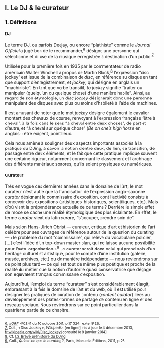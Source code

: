 ## I. Le DJ &amp; le curateur

### 1. Définitions

#### DJ

Le terme DJ, ou parfois Deejay, ou encore “platiniste” comme le <cite>Journal Officiel</cite> a jugé bon de le recommander,<sup><a href="#fn6" id="r6">6</a></sup> désigne une personne qui sélectionne et di use de la musique enregistrée à destination d’un public.<sup><a href="#fn7" id="r7">7</a></sup>

Utilisée pour la première fois en 1935 par le commentateur de radio américain Walter Winchell à propos de Martin Block,<sup><a href="#fn8" id="r8">8</a></sup> l’expression “disc jockey” est issue de la combinaison de *disc*, en référence au disque en tant que support d’enregistrement, et *jockey*, qui désigne en anglais un “machiniste”. En tant que verbe transitif, *to jockey* signifie “traiter ou manipuler (quelqu’un ou quelque chose) d’une manière habile”. Ainsi, au regard de son étymologie, un *disc jockey* désignerait donc une personne manipulant des disques avec plus ou moins d’habileté à l’aide de machines.

Il est amusant de noter que le mot *jockey* désigne également le cavalier montant des chevaux de course, renvoyant à l’expression française “être à cheval”, à la fois dans le sens “à cheval entre deux choses”, de part et d’autre, et “à cheval sur quelque chose” (*Be on one’s high horse* en anglais)&#8239;: être exigent, pointilleux.

Cela nous amène à souligner deux aspects importants associés à la pratique du DJing, à savoir la notion d’entre deux, de lien, de transition, de passage entre deux éléments, et le fait que cette pratique implique souvent une certaine rigueur, notamment concernant le classement et l’archivage des différents matériaux sonores, qu’ils soient physiques ou numériques.

#### Curateur

Très en vogue ces dernières années dans le domaine de l’art, le mot curateur n’est autre que la francisation de l’expression anglo-saxonne *curator* désignant le commissaire d’exposition, dont l’activité consiste à concevoir des expositions (artistiques, historiques, scientifiques, etc.). Mais d’où vient la prépondérance actuelle de ce terme&#8239;? Derrière le simple effet de mode se cache une réalité étymologique des plus éclairante. En effet, le terme *curator* vient du latin *curare*, “s’occuper, prendre soin de”.

Mais selon Hans-Ulrich Obrist — curateur, critique d’art et historien de l’art célèbre pour ses ouvrages de référence autour de la question du curating — ‹&#8239;le problème du mot “commissaire”, qui relève du vocabulaire policier, […] c’est l’idée d’un top-down master plan, qui ne laisse aucune possibilité pour l’auto-organisation.&#8239;›<sup><a href="#fn9" id="r9">9</a></sup> Le curator serait donc celui qui prend soin d’un héritage culturel et artistique, pour le compte d’une institution (galerie, musée, archives, etc.) ou de manière indépendante — nous reviendrons sur ce point plus tard — ce qui est tout de même plus poétique et proche de la réalité du métier que la notion d’autorité quasi conservatrice que dégage son équivalent français commissaire d’exposition.

Aujourd’hui, l’emploi du terme “curateur” s’est considérablement élargit, embrassant à la fois le domaine de l’art et du web, où il est utilisé pour désigner les pratiques de curation de contenu (*content curator*) liées au développement des plates-formes de partage de contenu en ligne et des réseaux sociaux. Nous reviendrons sur ce point particulier dans la quatrième partie de ce chapitre.

---

<small id="fn6"><a href="#r6">6.</a> <cite><abbr title="Journal officiel de la République française">JORF</abbr></cite> &#8470;0241 du 16 octobre 2011, p.17 524, texte &#8470;28.</small><br>
<small id="fn7"><a href="#r7">7.</a> Coll., «&#8239;Disc Jockey&#8239;», <cite>Wikipédia</cite>. [en ligne] mis à jour le 4 décembre 2013, <a href="https://fr.wikipedia.org/wiki/Disc_jockey" target="_blank">fr.wikipedia.org/wiki/Disc_jockey</a> [consulté le 8 janvier 2014]</small><br>
<small id="fn8"><a href="#r8">8.</a> Cf. <a href="#">I.2. Brève préhistoire du DJing</a></small><br>
<small id="fn9"><a href="#r9">9.</a> Coll., <cite>Qu’est-ce que le curating&#8239;?</cite>, Paris, Manuella Éditions, 2011, p.23.</small>
